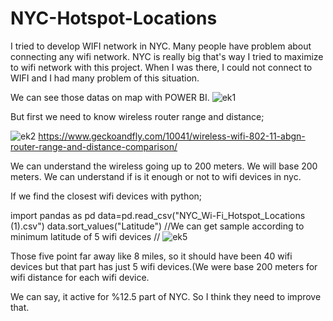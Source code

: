 # NYC-Hotspot-Locations

I tried to develop WIFI network in NYC. Many people have problem about connecting any wifi network. NYC is really big that's way I tried to maximize to wifi network with this project. When I was there, I could not connect to WIFI and I had many problem of this situation.

We can see those datas on map with POWER BI.
![ek1](https://user-images.githubusercontent.com/78299757/208173702-a9758f79-11ae-48e0-b569-70300a00d78e.png)

But first we need to know wireless router range and distance;

![ek2](https://user-images.githubusercontent.com/78299757/208182020-5daad478-e84d-4d1b-bcf5-37818d2a2c62.png)
https://www.geckoandfly.com/10041/wireless-wifi-802-11-abgn-router-range-and-distance-comparison/

We can understand the wireless going up to 200 meters. We will base 200 meters. We can understand if is it enough or not to wifi devices in nyc.

If we find the closest wifi devices with python;

import pandas as pd
data=pd.read_csv("NYC_Wi-Fi_Hotspot_Locations (1).csv")
data.sort_values("Latitude")
//We can get sample according to minimum latitude of 5 wifi devices //
![ek5](https://user-images.githubusercontent.com/78299757/208243325-25995dc8-c1d2-45c0-8b89-edbc68651050.png)

Those five point far away like 8 miles, so it should have been 40 wifi devices but that part has just 5 wifi devices.(We were base 200 meters for wifi distance for each wifi device.

We can say, it active for %12.5 part of NYC. So I think they need to improve that.

